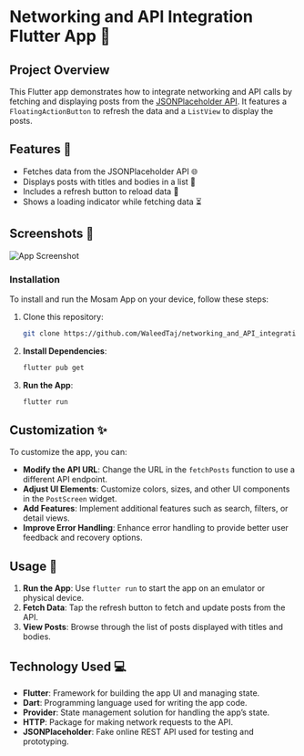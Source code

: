 # Networking and API Integration Flutter App 🚀

## Project Overview

This Flutter app demonstrates how to integrate networking and API calls by fetching and displaying posts from the [JSONPlaceholder API](https://jsonplaceholder.typicode.com). It features a `FloatingActionButton` to refresh the data and a `ListView` to display the posts.

## Features 🌟

- Fetches data from the JSONPlaceholder API 🌐
- Displays posts with titles and bodies in a list 📜
- Includes a refresh button to reload data 🔄
- Shows a loading indicator while fetching data ⏳

## Screenshots 📸

![App Screenshot](path_to_screenshot.png)

### Installation

To install and run the Mosam App on your device, follow these steps:

1. Clone this repository:
   ```bash
   git clone https://github.com/WaleedTaj/networking_and_API_integration.git
   ```
2. **Install Dependencies**:
   ```bash
   flutter pub get
   ```
3. **Run the App**:
   ```bash
   flutter run

## Customization ✨

To customize the app, you can:

- **Modify the API URL**: Change the URL in the `fetchPosts` function to use a different API endpoint.
- **Adjust UI Elements**: Customize colors, sizes, and other UI components in the `PostScreen` widget.
- **Add Features**: Implement additional features such as search, filters, or detail views.
- **Improve Error Handling**: Enhance error handling to provide better user feedback and recovery options.

## Usage 📱

1. **Run the App**: Use `flutter run` to start the app on an emulator or physical device.
2. **Fetch Data**: Tap the refresh button to fetch and update posts from the API.
3. **View Posts**: Browse through the list of posts displayed with titles and bodies.

## Technology Used 💻

- **Flutter**: Framework for building the app UI and managing state.
- **Dart**: Programming language used for writing the app code.
- **Provider**: State management solution for handling the app’s state.
- **HTTP**: Package for making network requests to the API.
- **JSONPlaceholder**: Fake online REST API used for testing and prototyping.

